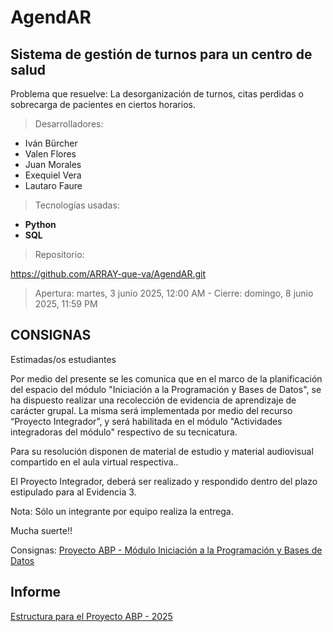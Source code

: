 # AgendAR

## Sistema de gestión de turnos para un centro de salud
Problema que resuelve: La desorganización de turnos, citas perdidas o sobrecarga de pacientes en ciertos horarios.


> Desarrolladores:
* Iván Bürcher
* Valen Flores
* Juan Morales
* Exequiel Vera
* Lautaro Faure


> Tecnologías usadas:
 
 * **Python**
  * **SQL** 

> Repositorio:

https://github.com/ARRAY-que-va/AgendAR.git


> Apertura: martes, 3 junio 2025, 12:00 AM - Cierre: domingo, 8 junio 2025, 11:59 PM

## CONSIGNAS
Estimadas/os estudiantes

Por medio del presente se les comunica que en el marco de la planificación del espacio del módulo "Iniciación a la Programación y Bases de Datos", se ha dispuesto realizar una recolección de evidencia de aprendizaje de carácter grupal.
La misma será implementada por medio del recurso “Proyecto Integrador”, y será habilitada en el módulo  "Actividades integradoras del módulo" respectivo de su tecnicatura.

Para su resolución disponen de material de estudio y material audiovisual compartido en el aula virtual respectiva..

El Proyecto Integrador, deberá ser realizado y respondido dentro del plazo estipulado para al Evidencia 3.

Nota: Sólo un integrante por equipo realiza la entrega.

Mucha suerte!!

Consignas:
[Proyecto ABP - Módulo Iniciación a la Programación y Bases de Datos](/Proyecto%20(ABP).pdf)

## Informe
[Estructura para el Proyecto ABP - 2025]((https://docs.google.com/document/d/1fABywFjTY2bLATwF9FnZ46LWSGaucNV3EcIt0ZSr_aM/edit?usp=sharing))


